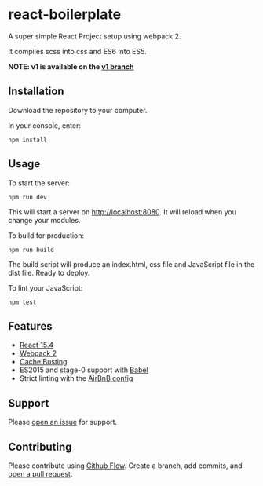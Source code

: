 # react-boilerplate

A super simple React Project setup using webpack 2.

It compiles scss into css and ES6 into ES5.

**NOTE: v1 is available on the [v1 branch](https://github.com/eddyerburgh/react-boilerplate/tree/v1)**

## Installation

Download the repository to your computer.

In your console, enter:

```
npm install
```

## Usage

To start the server:

```
npm run dev
```

This will start a server on [http://localhost:8080](http://localhost:8080). It will reload when you change your modules.

To build for production:

```
npm run build
```

The build script will produce an index.html, css file and JavaScript file in the dist file. Ready to deploy.

To lint your JavaScript:

```
npm test
```

## Features

* [React 15.4](https://github.com/facebook/react/releases/tag/v15.4.0)
* [Webpack 2](https://webpack.js.org/)
* [Cache Busting](https://www.keycdn.com/support/what-is-cache-busting/)
* ES2015 and stage-0 support with [Babel](https://babeljs.io/)
* Strict linting with the [AirBnB config](https://github.com/airbnb/javascript/tree/master/packages/eslint-config-airbnb)

## Support

Please [open an issue](https://github.com/eddyerburgh/react-boilerplate/issues/new) for support.

## Contributing

Please contribute using [Github Flow](https://guides.github.com/introduction/flow/). Create a branch, add commits, and [open a pull request](https://github.com/eddyerburgh/react-boilerplate/compare/).
